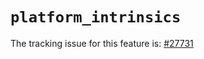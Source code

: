 # `platform_intrinsics`

The tracking issue for this feature is: [#27731]

[#27731]: https://github.com/rust-lang/rust/issues/27731



